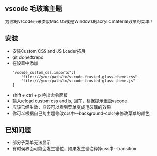 ## vscode 毛玻璃主题
为你的vscode带来类似Mac OS或是Windows的acrylic material效果的菜单！
## 安装
* 安装Custom CSS and JS Loader拓展
* git clone本repo
* 在设置中添加
    ```
    "vscode_custom_css.imports":[ 
        "file:///your/path/to/vscode-frosted-glass-theme.css",
        "file:///your/path/to/vscode-frosted-glass-theme.js"
    ]
    ```
* shift + ctrl + p 呼出命令面板
* 输入reload custom css and js, 回车，根据提示重启vscode
* 应该已经生效，应该可以看到菜单变成毛玻璃的效果
* 你可以根据自己的主题修改css中--background-color来修改菜单的颜色
## 已知问题
* 部分子菜单无法显示
* 有时候界面可能会发生错位，如果发生请注释掉css中--transition